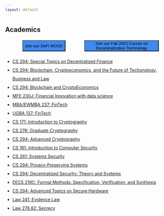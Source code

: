 ```yaml
---
layout: default
---
```


## Academics


<div style="font-size: 12pt; font-family: 'Open Sans', sans-serif; font-weight: 300; display: flex;">
    <a href="https://defi-learning.org/f22" style="width: 50%; align-content: center; justify-content: center; display: flex; text-decoration: none;padding: 5px;">
        <button class="button-85" role="button" style="background-color: #3E8AF2;">
            Join our DeFi MOOC
        </button>
    </a>
    <a href="https://berkeley-desys.github.io/f22" style="width: 50%; align-content: center; justify-content: center; display: flex; text-decoration: none;padding: 5px;">
        <button class="our-button" style="background-color: #3E8AF2;">
            Join our Fall 2022 Course on Decentralization Technology
        </button>
    </a>
</div>

<div style="line-height: 200%; " markdown="1">

- [CS 294: Special Topics on Decentralized Finance](https://berkeley-defi.github.io/f21)
- [CS 294: Blockchain, Cryptoeconomics, and the Future of Techonology, Business and Law](https://berkeley-blockchain.github.io/cs294-144-s19/)
- [CS 294: Blockchain and CryptoEconomics](https://berkeley-blockchain.github.io/cs294-151-f18/)
- [MFE 230J: Financial Innovation with data science](http://guide.berkeley.edu/courses/mfe/)
- [MBA/EWMBA 237: FinTech](http://courses.haas.berkeley.edu/descriptions/Descriptions/EWMBA237-1_Spring19.htm)
- [UGBA 137: FinTech](https://classes.berkeley.edu/content/2020-Spring-UGBA-137-001-LEC-001)
- [CS 171: Introduction to Cryptography](https://people.eecs.berkeley.edu/~sanjamg/teaching/cs171-spring21)
- [CS 276: Graduate Cryptography](https://people.eecs.berkeley.edu/~sanjamg/teaching/cs276-fall18)
- [CS 294: Advanced Cryptography](https://people.eecs.berkeley.edu/~sanjamg/teaching/cs294-spring18)
- [CS 161: Introduction to Computer Security](cs161.org)
- [CS 261: Systems Security](https://inst.eecs.berkeley.edu/~cs261/fa18/)
- [CS 294: Privacy-Preserving Systems](https://inst.eecs.berkeley.edu/~cs294-171/fa21) 
- [CS 294: Decentralized Security: Theory and Systems](https://inst.eecs.berkeley.edu/~cs294-163/fa19/)
- [EECS 219C: Formal Methods: Specification, Verification, and Synthesis](https://people.eecs.berkeley.edu/~sseshia/219c/)
- [CS 294: Advanced Topics on Secure Hardware](https://berkeley-secure-hardware.github.io/cs294-156-f18/)
- [Law 241: Evidence Law](https://www.law.berkeley.edu/php-programs/courses/coursePage.php?cID=27497)
- [Law 276.82: Secrecy](https://www.law.berkeley.edu/php-programs/courses/coursePage.php?cID=28103)

</div>
